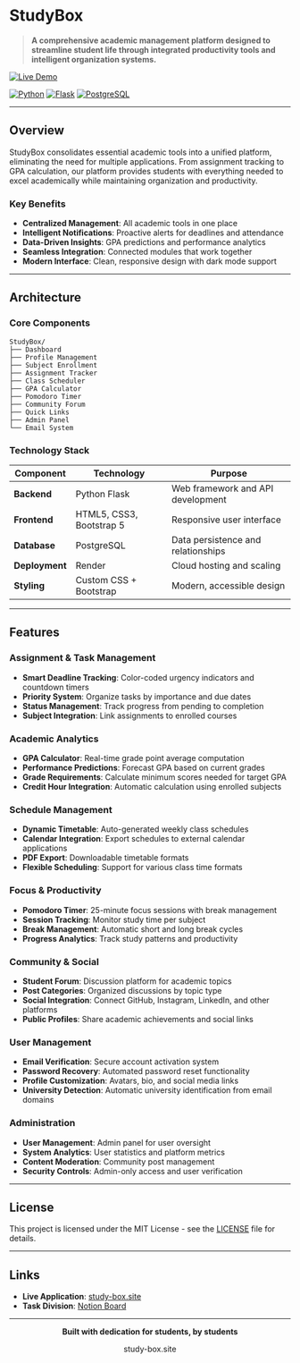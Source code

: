 # StudyBox

> **A comprehensive academic management platform designed to streamline student life through integrated productivity tools and intelligent organization systems.**

[![Live Demo](https://img.shields.io/badge/View-Live-brightgreen?style=for-the-badge&logo=render)](https://study-box.site/)

[![Python](https://img.shields.io/badge/Python-3.x-blue?style=for-the-badge&logo=python)](https://python.org)
[![Flask](https://img.shields.io/badge/Flask-2.x-green?style=for-the-badge&logo=flask)](https://flask.palletsprojects.com)
[![PostgreSQL](https://img.shields.io/badge/PostgreSQL-Database-blue?style=for-the-badge&logo=postgresql)](https://postgresql.org)

---

## Overview

StudyBox consolidates essential academic tools into a unified platform, eliminating the need for multiple applications. From assignment tracking to GPA calculation, our platform provides students with everything needed to excel academically while maintaining organization and productivity.

### Key Benefits

- **Centralized Management**: All academic tools in one place
- **Intelligent Notifications**: Proactive alerts for deadlines and attendance
- **Data-Driven Insights**: GPA predictions and performance analytics
- **Seamless Integration**: Connected modules that work together
- **Modern Interface**: Clean, responsive design with dark mode support

---

## Architecture

### Core Components

```
StudyBox/
├── Dashboard
├── Profile Management
├── Subject Enrollment
├── Assignment Tracker
├── Class Scheduler
├── GPA Calculator
├── Pomodoro Timer
├── Community Forum
├── Quick Links
├── Admin Panel
└── Email System
```

### Technology Stack

| Component      | Technology               | Purpose                            |
| -------------- | ------------------------ | ---------------------------------- |
| **Backend**    | Python Flask             | Web framework and API development  |
| **Frontend**   | HTML5, CSS3, Bootstrap 5 | Responsive user interface          |
| **Database**   | PostgreSQL               | Data persistence and relationships |
| **Deployment** | Render                   | Cloud hosting and scaling          |
| **Styling**    | Custom CSS + Bootstrap   | Modern, accessible design          |

---

## Features

### Assignment & Task Management

- **Smart Deadline Tracking**: Color-coded urgency indicators and countdown timers
- **Priority System**: Organize tasks by importance and due dates
- **Status Management**: Track progress from pending to completion
- **Subject Integration**: Link assignments to enrolled courses

### Academic Analytics

- **GPA Calculator**: Real-time grade point average computation
- **Performance Predictions**: Forecast GPA based on current grades
- **Grade Requirements**: Calculate minimum scores needed for target GPA
- **Credit Hour Integration**: Automatic calculation using enrolled subjects

### Schedule Management

- **Dynamic Timetable**: Auto-generated weekly class schedules
- **Calendar Integration**: Export schedules to external calendar applications
- **PDF Export**: Downloadable timetable formats
- **Flexible Scheduling**: Support for various class time formats

### Focus & Productivity

- **Pomodoro Timer**: 25-minute focus sessions with break management
- **Session Tracking**: Monitor study time per subject
- **Break Management**: Automatic short and long break cycles
- **Progress Analytics**: Track study patterns and productivity

### Community & Social

- **Student Forum**: Discussion platform for academic topics
- **Post Categories**: Organized discussions by topic type
- **Social Integration**: Connect GitHub, Instagram, LinkedIn, and other platforms
- **Public Profiles**: Share academic achievements and social links

### User Management

- **Email Verification**: Secure account activation system
- **Password Recovery**: Automated password reset functionality
- **Profile Customization**: Avatars, bio, and social media links
- **University Detection**: Automatic university identification from email domains

### Administration

- **User Management**: Admin panel for user oversight
- **System Analytics**: User statistics and platform metrics
- **Content Moderation**: Community post management
- **Security Controls**: Admin-only access and user verification

---

## License

This project is licensed under the MIT License - see the [LICENSE](LICENSE) file for details.

---

## Links

- **Live Application**: [study-box.site](https://study-box.site/)
- **Task Division**: [Notion Board](https://www.notion.so/task-division-259a5961e1fc808abcfad07dd826baa2?pvs=21)

---

<div align="center">
  <p><strong>Built with dedication for students, by students</strong></p>
  <p>study-box.site</p>
</div>
